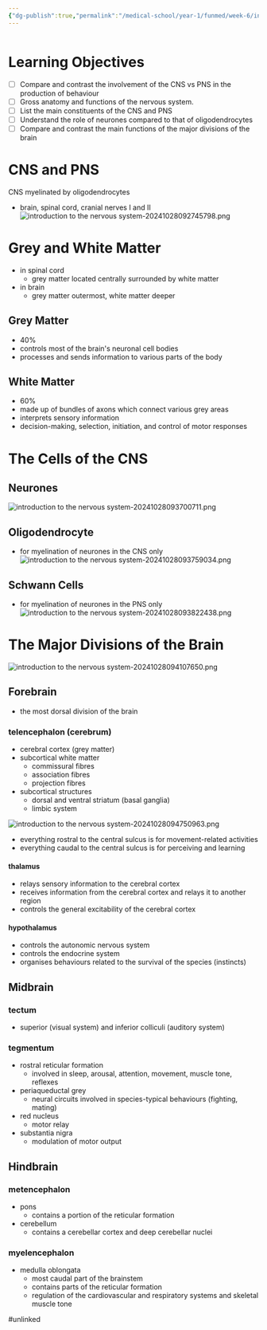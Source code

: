 ```yaml
---
{"dg-publish":true,"permalink":"/medical-school/year-1/funmed/week-6/introduction-to-the-nervous-system/","tags":["funmed"],"updated":"2024-11-23T11:37:49.000+00:00"}
---
```


```table-of-contents
```
# Learning Objectives
- [ ] Compare and contrast the involvement of the CNS vs PNS in the production of behaviour
- [ ] Gross anatomy and functions of the nervous system.
- [ ] List the main constituents of the CNS and PNS
- [ ] Understand the role of neurones compared to that of oligodendrocytes
- [ ] Compare and contrast the main functions of the major divisions of the brain

# CNS and PNS
CNS myelinated by oligodendrocytes
- brain, spinal cord, cranial nerves I and II
![introduction to the nervous system-20241028092745798.png](/img/user/Medical%20School/Year%201/funmed/week%206/attachments/introduction%20to%20the%20nervous%20system-20241028092745798.png)

# Grey and White Matter
- in spinal cord
	- grey matter located centrally surrounded by white matter
- in brain
	- grey matter outermost, white matter deeper

## Grey Matter
- 40%
- controls most of the brain's neuronal cell bodies
- processes and sends information to various parts of the body
## White Matter
- 60%
- made up of bundles of axons which connect various grey areas
- interprets sensory information
- decision-making, selection, initiation, and control of motor responses

# The Cells of the CNS
## Neurones
![introduction to the nervous system-20241028093700711.png](/img/user/Medical%20School/Year%201/funmed/week%206/attachments/introduction%20to%20the%20nervous%20system-20241028093700711.png)
## Oligodendrocyte
- for myelination of neurones in the CNS only
![introduction to the nervous system-20241028093759034.png](/img/user/Medical%20School/Year%201/funmed/week%206/attachments/introduction%20to%20the%20nervous%20system-20241028093759034.png)
## Schwann Cells
- for myelination of neurones in the PNS only
![introduction to the nervous system-20241028093822438.png](/img/user/Medical%20School/Year%201/funmed/week%206/attachments/introduction%20to%20the%20nervous%20system-20241028093822438.png)

# The Major Divisions of the Brain
![introduction to the nervous system-20241028094107650.png](/img/user/Medical%20School/Year%201/funmed/week%206/attachments/introduction%20to%20the%20nervous%20system-20241028094107650.png)
## Forebrain
- the most dorsal division of the brain
### telencephalon (cerebrum)
 - cerebral cortex (grey matter)
- subcortical white matter
	- commissural fibres
	- association fibres
	- projection fibres
- subcortical structures
	- dorsal and ventral striatum (basal ganglia)
	- limbic system

![introduction to the nervous system-20241028094750963.png](/img/user/Medical%20School/Year%201/funmed/week%206/attachments/introduction%20to%20the%20nervous%20system-20241028094750963.png)
-  everything rostral to the central sulcus is for movement-related activities
- everything caudal to the central sulcus is for perceiving and learning

#### thalamus
- relays sensory information to the cerebral cortex
- receives information from the cerebral cortex and relays it to another region
- controls the general excitability of the cerebral cortex
#### hypothalamus
- controls the autonomic nervous system
- controls the endocrine system
- organises behaviours related to the survival of the species (instincts)
## Midbrain
### tectum
- superior (visual system) and inferior colliculi (auditory system)
### tegmentum
- rostral reticular formation
	- involved in sleep, arousal, attention, movement, muscle tone, reflexes
- periaqueductal grey
	- neural circuits involved in species-typical behaviours (fighting, mating)
- red nucleus
	- motor relay
- substantia nigra
	- modulation of motor output
## Hindbrain
### metencephalon
- pons
	- contains a portion of the reticular formation
- cerebellum
	- contains a cerebellar cortex and deep cerebellar nuclei
### myelencephalon
- medulla oblongata
	- most caudal part of the brainstem
	- contains parts of the reticular formation
	- regulation of the cardiovascular and respiratory systems and skeletal muscle tone

#unlinked 